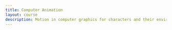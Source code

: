 ```yaml
---
title: Computer Animation
layout: course
description: Motion in computer graphics for characters and their environments. Keyframing, inverse kinematics, particle systems, rigid body dynamics, contact and collision, controller-based active motion, motion capture.
---
```


